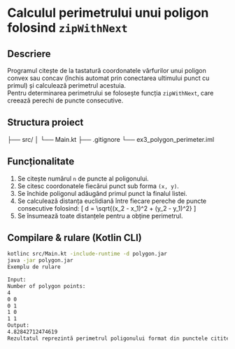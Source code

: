 # Calculul perimetrului unui poligon folosind `zipWithNext`

## Descriere
Programul citește de la tastatură coordonatele vârfurilor unui poligon convex sau concav (închis automat prin conectarea ultimului punct cu primul) și calculează perimetrul acestuia.  
Pentru determinarea perimetrului se folosește funcția `zipWithNext`, care creează perechi de puncte consecutive.

## Structura proiect
├── src/
│ └── Main.kt
├── .gitignore
└── ex3_polygon_perimeter.iml

## Funcționalitate
1. Se citește numărul `n` de puncte al poligonului.
2. Se citesc coordonatele fiecărui punct sub forma `(x, y)`.
3. Se închide poligonul adăugând primul punct la finalul listei.
4. Se calculează distanța euclidiană între fiecare pereche de puncte consecutive folosind:
   \[
   d = \sqrt{(x_2 - x_1)^2 + (y_2 - y_1)^2}
   \]
5. Se însumează toate distanțele pentru a obține perimetrul.

## Compilare & rulare (Kotlin CLI)
```bash
kotlinc src/Main.kt -include-runtime -d polygon.jar
java -jar polygon.jar
Exemplu de rulare

Input:
Number of polygon points: 
4
0 0
0 1
1 0
1 1
Output:
4.82842712474619
Rezultatul reprezintă perimetrul poligonului format din punctele citite.
